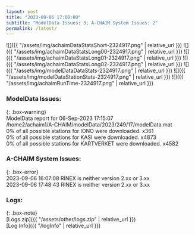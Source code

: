 ```yaml
---
layout: post
title: "2023-09-06 17:00:00"
subtitle: "ModelData Issues: 3; A-CHAIM System Issues: 2"
permalink: /latest/
---
```


![]({{ "/assets/img/achaimDataStatsShort-2324917.png" | relative_url }})
![]({{ "/assets/img/achaimDataStatsLong00-2324917.png" | relative_url }})
![]({{ "/assets/img/achaimDataStatsLong01-2324917.png" | relative_url }})
![]({{ "/assets/img/achaimDataStatsLong02-2324917.png" | relative_url }})
![]({{ "/assets/img/modelDataDataStats-2324917.png" | relative_url }})
![]({{ "/assets/img/modelDataStationStats-2324917.png" | relative_url }})
![]({{ "/assets/img/achaimRunTime-2324917.png" | relative_url }})


### ModelData Issues:  
  
{: .box-warning}  
 ModelData report for 06-Sep-2023 17:15:07   
 /home2/achaim1/A-CHAIM/modelData/2023/249/17/modelData.mat   
 0% of all possible stations for IONO were downloaded. x361   
 0% of all possible stations for KASI were downloaded. x4873   
 0% of all possible stations for KARTVERKET were downloaded. x4582   
  
### A-CHAIM System Issues:  
  
{: .box-error}  
2023-09-06 16:07:08 RINEX is neither version 2.xx or 3.xx  
2023-09-06 17:48:43 RINEX is neither version 2.xx or 3.xx  

### Logs:  
  
{: .box-note}  
[Logs.zip]({{ "/assets/other/logs.zip" | relative_url }})  
[Log Info]({{ "/logInfo" | relative_url }})  
